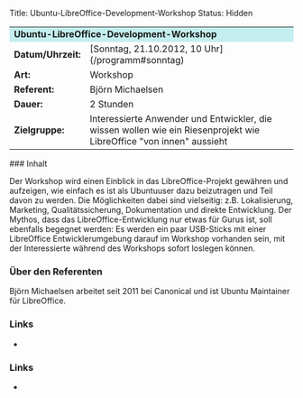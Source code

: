 Title: Ubuntu-LibreOffice-Development-Workshop
Status: Hidden

<table border="0" cellpadding="3" cellspacing="0" width="100%">
<tr>
<td colspan="3" style="font-weight: bold; background-color: #c4eeee;">
Ubuntu-LibreOffice-Development-Workshop

</td>
</tr>
<tr>
<td style="font-weight: bold;">
Datum/Uhrzeit:

</td>
<td>
[Sonntag, 21.10.2012, 10 Uhr](/programm#sonntag)

</td>
</tr>
<tr>
<td style="font-weight: bold;">
Art:

</td>
<td>
Workshop

</td>
</tr>
<tr>
<td style="font-weight: bold;">
Referent:

</td>
<td>
Björn Michaelsen

</td>
</tr>
<tr>
<td style="font-weight: bold;">
Dauer:

</td>
<td>
2 Stunden

</td>
</tr>
<tr>
<td style="font-weight: bold;">
Zielgruppe:

</td>
<td>
Interessierte Anwender und Entwickler, die wissen wollen wie ein
Riesenprojekt wie LibreOffice "von innen" aussieht

</td>
</tr>
</table>
### Inhalt

Der Workshop wird einen Einblick in das LibreOffice-Projekt gewähren und
aufzeigen, wie einfach es ist als Ubuntuuser dazu beizutragen und Teil
davon zu werden. Die Möglichkeiten dabei sind vielseitig: z.B.
Lokalisierung, Marketing, Qualitätssicherung, Dokumentation und direkte
Entwicklung. Der Mythos, dass das LibreOffice-Entwicklung nur etwas für
Gurus ist, soll ebenfalls begegnet werden: Es werden ein paar USB-Sticks
mit einer LibreOffice Entwicklerumgebung darauf im Workshop vorhanden
sein, mit der Interessierte während des Workshops sofort loslegen
können.

### Über den Referenten

Björn Michaelsen arbeitet seit 2011 bei Canonical und ist Ubuntu
Maintainer für LibreOffice.

### Links

-   

### Links

-   

